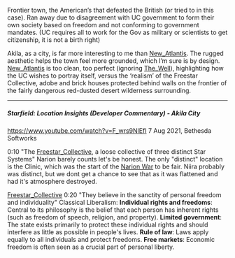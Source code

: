 Frontier town, the American’s that defeated the British (or tried to in this case). Ran away due to disagreement with UC government to form their own society based on freedom and not conforming to government mandates. (UC requires all to work for the Gov as military or scientists to get citizenship, it is not a birth right)

Akila, as a city, is far more interesting to me than [New_Atlantis](New_Atlantis.md). The rugged aesthetic helps the town feel more grounded, which I’m sure is by design. [New_Atlantis](New_Atlantis.md) is too clean, too perfect (ignoring [The_Well](The_Well.md)), highlighting how the UC wishes to portray itself, versus the ‘realism’ of the Freestar Collective, adobe and brick houses protected behind walls on the frontier of the fairly dangerous red-dusted desert wilderness surrounding.

---
##### Starfield: Location Insights (Developer Commentary) - Akila City
https://www.youtube.com/watch?v=F_wrs9NlEfI
7 Aug 2021, Bethesda Softworks

0:10 "The [Freestar_Collective](../Factions/Freestar_Collective.md), a loose collective of three distinct Star Systems"
	Narion barely counts let's be honest. The only "distinct" location is the Clinic, which was the start of the [Narion War](../Writing/History.md) to be fair.
		Niira probably was distinct, but we dont get a chance to see that as it was flattened and had it's atmosphere destroyed.

[Freestar_Collective](../Factions/Freestar_Collective.md)
0:20 "They believe in the sanctity of personal freedom and individuality"
	Classical Liberalism:
	**Individual rights and freedoms**: Central to its philosophy is the belief that each person has inherent rights (such as freedom of speech, religion, and property).
	**Limited government**: The state exists primarily to protect these individual rights and should interfere as little as possible in people's lives.
	**Rule of law**: Laws apply equally to all individuals and protect freedoms.
	**Free markets**: Economic freedom is often seen as a crucial part of personal liberty.
